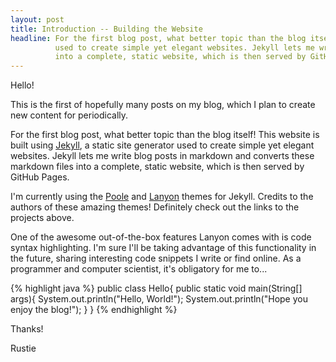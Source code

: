 ```yaml
---
layout: post
title: Introduction -- Building the Website
headline: For the first blog post, what better topic than the blog itself! This website is built using Jekyll, a static site generator
          used to create simple yet elegant websites. Jekyll lets me write blog posts in markdown and converts these markdown files
          into a complete, static website, which is then served by GitHub Pages.
---
```


Hello!

This is the first of hopefully many posts on my blog, which I plan to create new content for periodically.

For the first blog post, what better topic than the blog itself! This website is built using [Jekyll](http://jekyllrb.com), a static site generator
used to create simple yet elegant websites. Jekyll lets me write blog posts in markdown and converts these markdown files
into a complete, static website, which is then served by GitHub Pages.

I'm currently using the [Poole](https://github.com/poole/poole) and [Lanyon](https://github.com/poole/lanyon)
themes for Jekyll. Credits to the authors of these amazing themes! Definitely check out the links to the projects above.

One of the awesome out-of-the-box features Lanyon comes with is code syntax highlighting. I'm sure I'll be taking advantage
of this functionality in the future, sharing interesting code snippets I write or find online. As a programmer and
computer scientist, it's obligatory for me to...

{% highlight java %}
public class Hello{
  public static void main(String[] args){
    System.out.println("Hello, World!");
    System.out.println("Hope you enjoy the blog!");
  }
}
{% endhighlight %}

Thanks!

Rustie
